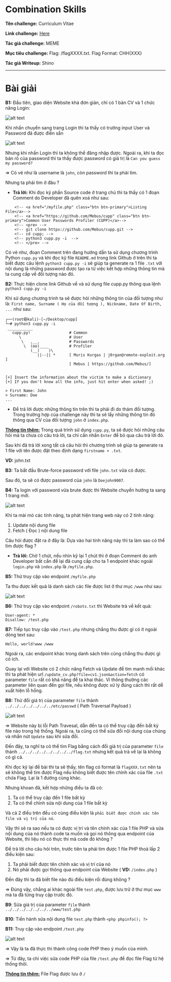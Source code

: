 # Combination Skills

**Tên challenge:** Curriculum Vitae

**Link challenge:** [Here](https://battle.cookiearena.org/challenges/web/curriculum-vitae)

**Tác giả challenge:** MEME

**Mục tiêu challenge:** Flag: /flagXXXX.txt. Flag Format: CHH{XXX}

**Tác giả Writeup:** Shino

---

# Bài giải
**B1:** Đầu tiên, giao diện Website khá đơn giản, chỉ có 1 bản CV và 1 chức năng Login:

![alt text](./images/image.png)

Khi nhấn chuyển sang trang Login thì ta thấy có trường input User và Password đã được điền sẵn

![alt text](./images/image-1.png)

Nhưng khi nhấn Login thì ta không thể đăng nhập được. Ngoài ra, khi ta đọc bản rõ của password thì ta thấy được password có giá trị là `Can you guess my password?`

=> Có vẻ như là username là `john`, còn password thì ta phải tìm.

Nhưng ta phải tìm ở đâu ? 

* **Trả lời:** Khi đọc kỹ phần Source code ở trang chủ thì ta thấy có 1 đoạn Comment do Developer đã quên xoá như sau:
```
    <!-- <a href="/myfile.php" class="btn btn-primary">Listing File</a>-->
    <!-- <a href="https://github.com/Mebus/cupp" class="btn btn-primary">Common User Passwords Profiler (CUPP)</a>-->
    <!-- <pre> -->
    <!-- git clone https://github.com/Mebus/cupp.git -->
    <!-- cd cupp; -->
    <!-- python3 cupp.py -i  -->
    <!-- </pre> -->
```
Có vẻ như, đoạn Comment trên đang hướng dẫn ta sử dụng chương trình Python `cupp.py` và khi đọc kỹ file `README.md` trong link Github ở trên thì ta biết được câu lệnh `python3 cupp.py -i` sẽ giúp ta generate ra 1 file `.txt` với nội dung là những password được tạo ra từ việc kết hợp những thông tin mà ta cung cấp về đối tượng nào đó.

**B2:** Thực hiện clone link Github về và sử dụng file cupp.py thông qua lệnh `python3 cupp.py -i`

Khi sử dụng chương trình ta sẽ được hỏi những thông tin của đối tượng như là: `First name, Surname ( Họ của đối tượng ), Nickname, Date Of Birth, ...` như sau:

```
┌──(root㉿kali)-[~/Desktop/cupp]
└─# python3 cupp.py -i
 ___________ 
   cupp.py!                 # Common
      \                     # User
       \   ,__,             # Passwords
        \  (oo)____         # Profiler
           (__)    )\   
              ||--|| *      [ Muris Kurgas | j0rgan@remote-exploit.org ]
                            [ Mebus | https://github.com/Mebus/]


[+] Insert the information about the victim to make a dictionary
[+] If you don't know all the info, just hit enter when asked! ;)

> First Name: John
> Surname: Doe
...
```

* Để trả lời được những thông tin trên thì ta phải đi do thám đối tượng. Trong trường hợp của challenge này thì ta sẽ lấy những thông tin đó thông qua CV của đối tượng `john` ở `index.php`.

<b><u>Thông tin thêm:</u></b> Trong quá trình sử dụng `cupp.py`, ta sẽ được hỏi những câu hỏi mà ta chưa có câu trả lời, ta chỉ cần nhấn `Enter` để bỏ qua câu trả lời đó.

Sau khi đã trả lời xong tất cả câu hỏi thì chương trình sẽ giúp ta generate ra 1 file với tên được đặt theo định dạng `firstname + .txt`.

**VD:** john.txt

**B3:** Ta bắt đầu Brute-force password với file `john.txt` vừa có được.

Sau đó, ta sẽ có được password của `john` là `Doejohn9007`.

**B4:** Ta login với password vừa brute được thì Website chuyển hướng ta sang 1 trang mới.

![alt text](./images/image-2.png)

Khi ta mài mò các tính năng, ta phát hiện trang web này có 2 tính năng:

1. Update nội dung file
2. Fetch ( Đọc ) nội dung file

Câu hỏi được đặt ra ở đây là: Dựa vào hai tính năng này thì ta làm sao có thể tìm được flag ?

* **Trả lời:** Chờ 1 chút, nếu nhìn kỹ lại 1 chút thì ở đoạn Comment do anh Developer bất cẩn để lại đã cung cấp cho ta 1 endpoint khác ngoài `login.php` và `index.php` là `/myfile.php`.

**B5:** Thử truy cập vào endpoint `/myfile.php`

Ta thu được kết quả là danh sách các file được list ở thư mục `/www` như sau:

![alt text](./images/image-3.png)

**B6:** Thử truy cập vào endpoint `/robots.txt` thì Website trả về kết quả:

```
User-agent: *
Disallow: /test.php
```

**B7:** Tiếp tục truy cập vào `/test.php` nhưng chẳng thu được gì có ít ngoài dòng text sau:
```
Hello, world!www /www
```

Ngoài ra, các endpoint khác trong danh sách trên cũng chẳng thu được gì có ích.

Quay lại với Website có 2 chức năng Fetch và Update để tìm manh mối khác thì ta phát hiện url `/update_cv.php?file=cv1.json&action=fetch` có parameter `file` rất có khả năng để ta khai thác. Vì thông thường các parameter liên quan đến gọi file, nếu không được xử lý đúng cách thì rất dễ xuất hiện lỗ hổng.

**B8:** Thử đổi giá trị của parameter `file` thành `../../../../../../../etc/passwd` ( Path Traversal Payload )

![alt text](./images/image-4.png)

=> Website này bị lỗi Path Travesal, dẫn đến ta có thể truy cập đến bất kỳ file nào trong hệ thống. Ngoài ra, ta cũng có thể sửa đổi nội dung của chúng và nhấn nút `Update` sau khi sửa đổi.

Đến đây, ta nghĩ ta có thể tìm Flag bằng cách đổi giá trị của parameter `file` thành `../../../../../../../../flag.txt` nhưng kết quả trả về lại là không có gì cả.

Khi đọc kỹ lại đề bài thì ta sẽ thấy, tên flag có format là `flagXXX.txt` nên ta sẽ không thể tìm được Flag nếu không biết được tên chính xác của file `.txt` chứa Flag. Lại là 1 đường cùng khác.

Nhưng khoan đã, kết hợp những điều ta đã có:

1. Ta có thể truy cập đến 1 file bất kỳ 
2. Ta có thể chỉnh sửa nội dung của 1 file bất kỳ

Và cả 2 điều trên đều có cùng điều kiện là `phải biết được chính xác tên file và vị trí của nó`.

Vậy thì sẽ ra sao nếu ta có được vị trí và tên chính xác của 1 file PHP và sửa nội dung của nó thành code ta muốn và gọi nó thông qua endpoint của Website, thì liệu nó có thực thi mã code đó không ?

Để trả lời cho câu hỏi trên, trước tiên ta phải tìm được 1 file PHP thoả lấp 2 điều kiện sau:

1. Ta phải biết được tên chính xác và vị trí của nó
2. Nó phải được gọi thông qua endpoint của Website ( **VD:** `/index.php` )

Đến đây thì ta đã biết file nào đủ điều kiện rồi đúng không ?

=> Đúng vậy, chẳng ai khác ngoài file `test.php`, được lưu trữ ở thư mục `www` mà ta đã từng truy cập trước đó.

**B9**: Sửa giá trị của parameter `file` thành `../../../../../../../www/test.php`

**B10**: Tiến hành sửa nội dung file `test.php` thành `<php phpinfo(); ?> `

**B11:** Truy cập vào endpoint `/test.php`

![alt text](./images/image-5.png)

=> Vậy là ta đã thực thi thành công code PHP theo ý muốn của mình.

=> Từ đây, ta chỉ việc sửa code PHP của file `/test.php` để đọc file Flag từ hệ thống thôi.

<u><b>Thông tin thêm:</b></u> File Flag được lưu ở `/`
